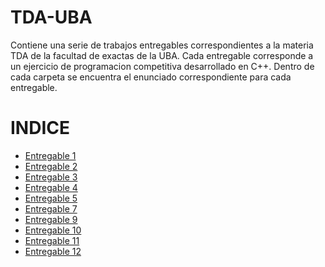 # TDA-UBA

Contiene una serie de trabajos entregables correspondientes a la materia TDA de la facultad de exactas de la UBA. Cada entregable corresponde a un ejercicio de programacion competitiva desarrollado en C++. 
Dentro de cada carpeta se encuentra el enunciado correspondiente para cada entregable.

# INDICE
- [Entregable 1](https://github.com/GonzaloLafuent/TDA-UBA/tree/master/Entregable-1)
- [Entregable 2](https://github.com/GonzaloLafuent/TDA-UBA/tree/master/Entregable-2)
- [Entregable 3](https://github.com/GonzaloLafuent/TDA-UBA/tree/master/Entregable-3)
- [Entregable 4](https://github.com/GonzaloLafuent/TDA-UBA/tree/master/Entregable-4)
- [Entregable 5](https://github.com/GonzaloLafuent/TDA-UBA/tree/master/Entregable-5)
- [Entregable 7](https://github.com/GonzaloLafuent/TDA-UBA/tree/master/Entregable-7)
- [Entregable 9](https://github.com/GonzaloLafuent/TDA-UBA/tree/master/Entregable-9)
- [Entregable 10](https://github.com/GonzaloLafuent/TDA-UBA/tree/master/Entregable-10)
- [Entregable 11](https://github.com/GonzaloLafuent/TDA-UBA/tree/master/Entregable-11)
- [Entregable 12](https://github.com/GonzaloLafuent/TDA-UBA/tree/master/Entregable-12)
